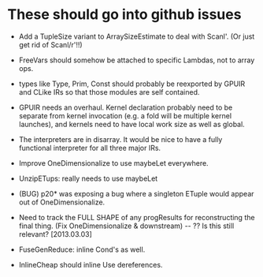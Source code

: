 

These should go into github issues 
======================================================

 * Add a TupleSize variant to ArraySizeEstimate to deal with Scanl'.
   (Or just get rid of Scanl/r'!!)

 * FreeVars should somehow be attached to specific Lambdas, not to
   array ops.

 * types like Type, Prim, Const should probably be reexported by GPUIR
   and CLike IRs so that those modules are self contained.
   
 * GPUIR needs an overhaul.  Kernel declaration probably need to be
   separate from kernel invocation (e.g. a fold will be multiple
   kernel launches), and kernels need to have local work size as well
   as global.

 * The interpreters are in disarray.  It would be nice to have a fully
   functional interpreter for all three major IRs.

 * Improve OneDimensionalize to use maybeLet everywhere.
 * UnzipETups: really needs to use maybeLet

 * (BUG) p20* was exposing a bug where a singleton ETuple would appear
   out of OneDimensionalize.
   
 * Need to track the FULL SHAPE of any progResults for reconstructing
   the final thing.  (Fix OneDimensionalize & downstream)
   -- ?? Is this still relevant? [2013.03.03]

 * FuseGenReduce: inline Cond's as well.
 
 * InlineCheap should inline Use dereferences.
 


